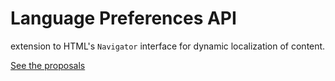 Language Preferences API
======================

extension to HTML's `Navigator` interface for dynamic localization of content.


[See the proposals](https://github.com/marcoscaceres/Locale-Preferences-API/blob/master/proposal.md)

